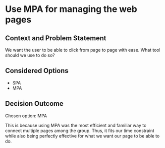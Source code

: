 # Use MPA for managing the web pages

## Context and Problem Statement

We want the user to be able to click from page to page with ease.
What tool should we use to do so?

## Considered Options
- SPA
- MPA

## Decision Outcome

Chosen option: MPA

This is because using MPA was the most efficient and familiar way to connect multiple pages among the group. Thus, it fits our time constraint while also being perfectly effective for what we want our page to be able to do.
